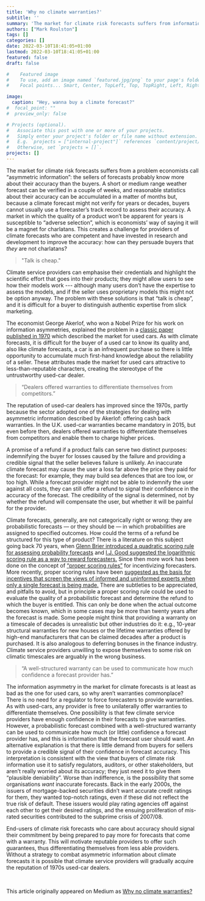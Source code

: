 ```yaml
---
title: 'Why no climate warranties?'
subtitle: ''
summary: 'The market for climate risk forecasts suffers from information asymmetries which could be mitigated by warranties from forecast providers. Some potential reasons why warranties are not commonplace are worrying.'
authors: ["Mark Roulston"]
tags: []
categories: []
date: 2022-03-10T18:41:05+01:00
lastmod: 2022-03-10T18:41:05+01:00
featured: false
draft: false

#    Featured image
#    To use, add an image named `featured.jpg/png` to your page's folder.
#    Focal points... Smart, Center, TopLeft, Top, TopRight, Left, Right, BottomLeft, Bottom, BottomRight.

image: 
  caption: "Hey, wanna buy a climate forecast?"
#  focal_point: ""
#  preview_only: false

# Projects (optional).
#   Associate this post with one or more of your projects.
#   Simply enter your project's folder or file name without extension.
#   E.g. `projects = ["internal-project"]` references `content/project/deep-learning/index.md`.
#   Otherwise, set `projects = []`.
projects: []
---
```


The market for climate risk forecasts suffers from a problem economists call 
“asymmetric information”: the sellers of forecasts probably know more about their 
accuracy than the buyers. A short or medium range weather forecast can be verified 
in a couple of weeks, and reasonable statistics about their accuracy can be 
accumulated in a matter of months but, because a climate forecast might not verify 
for years or decades, buyers cannot usually use a forecaster’s track record to assess 
their accuracy. A market in which the quality of a product won’t be apparent for years 
is susceptible to “adverse selection”, which is economists’ way of saying it will be 
a magnet for charlatans. This creates a challenge for providers of climate forecasts 
who are competent and have invested in research and development to improve the accuracy: 
how can they persuade buyers that _they_ are not charlatans?

> "Talk is cheap."

Climate service providers can emphasise their credentials and highlight the scientific 
effort that goes into their products; they might allow users to see how their models 
work --- although many users don’t have the expertise to assess the models, and if the 
seller uses proprietary models this might not be option anyway. The problem with these 
solutions is that “talk is cheap”, and it is difficult for a buyer to distinguish 
authentic expertise from slick marketing.

The economist George Akerlof, who won a Nobel Prize for his work on information 
asymmetries, explained the problem in a [classic paper published in 1970](https://www.jstor.org/stable/1879431) which 
described the market for used cars. As with climate forecasts, it is difficult 
for the buyer of a used car to know its quality and, also like climate forecasts, 
a car is an infrequent purchase so there is little opportunity to accumulate much 
first-hand knowledge about the reliability of a seller. These attributes made the 
market for used cars attractive to less-than-reputable characters, creating the 
stereotype of the untrustworthy used-car dealer.

> “Dealers offered warranties to differentiate themselves from competitors.”

The reputation of used-car dealers has improved since the 1970s, partly because 
the sector adopted one of the strategies for dealing with asymmetric information 
described by Akerlof: offering cash back warranties. In the U.K. used-car 
warranties became mandatory in 2015, but even before then, dealers offered 
warranties to differentiate themselves from competitors and enable them to 
charge higher prices.

A promise of a refund if a product fails can serve two distinct purposes: 
indemnifying the buyer for losses caused by the failure and providing a credible 
signal that the seller believes failure is unlikely. An inaccurate climate 
forecast may cause the user a loss far above the price they paid for the forecast: 
for example, they may build sea defences that are too low, or too high. While a 
forecast provider might not be able to indemnify the user against all costs, 
they can still offer a refund to signal their confidence in the accuracy of the 
forecast. The credibility of the signal is determined, not by whether the refund 
will compensate the user, but whether it will be painful for the provider.

Climate forecasts, generally, are not categorically right or wrong: they are 
probabilistic forecasts — or they should be — in which probabilities are assigned 
to specified outcomes. How could the terms of a refund be structured for this type 
of product? There is a literature on this subject going back 70 years, when [Glenn 
Brier introduced a quadratic scoring rule for assessing probability forecasts](https://journals.ametsoc.org/view/journals/mwre/78/1/1520-0493_1950_078_0001_vofeit_2_0_co_2.xml) and 
[I.J. Good suggested the logarithmic scoring rule as a way to reward forecasters.](https://www.jstor.org/stable/2984087) 
Since then more work has been done on the concept of [“proper scoring rules”](https://sites.stat.washington.edu/raftery/Research/PDF/Gneiting2007jasa.pdf) for 
incentivizing forecasters. More recently, proper scoring rules have been [suggested 
as the basis for incentives that screen the views of informed and uninformed experts 
when only a single forecast is being made.](https://www.jstor.org/stable/43189651) There are subtleties to be appreciated, 
and pitfalls to avoid, but in principle a proper scoring rule could be used to 
evaluate the quality of a probabilistic forecast and determine the refund to which 
the buyer is entitled. This can only be done when the actual outcome becomes known, 
which in some cases may be more than twenty years after the forecast is made. Some 
people might think that providing a warranty on a timescale of decades is 
unrealistic but other industries do it: e.g., 10-year structural warranties for 
new houses or the lifetime warranties offered by high-end manufacturers that can 
be claimed decades after a product is purchased. It is also analogous to deferring 
bonuses in the finance industry. Climate service providers unwilling to expose 
themselves to some risk on climatic timescales are arguably in the wrong business.

> “A well-structured warranty can be used to communicate how much confidence a forecast provider has.”

The information asymmetry in the market for climate forecasts is at least as bad 
as the one for used cars, so why aren’t warranties commonplace? There is no need 
for a regulator to force forecasters to provide warranties. As with used-cars, 
any provider is free to unilaterally offer warranties to differentiate themselves. 
One possibility is that few climate service providers have enough confidence in 
their forecasts to give warranties. However, a probabilistic forecast combined 
with a well-structured warranty can be used to communicate how much (or little) 
confidence a forecast provider has, and this is information that the forecast user 
should want. An alternative explanation is that there is little demand from buyers 
for sellers to provide a credible signal of their confidence in forecast accuracy. 
This interpretation is consistent with the view that buyers of climate risk 
information use it to satisfy regulators, auditors, or other stakeholders, but 
aren’t really worried about its accuracy; they just need it to give them “plausible 
deniability”. Worse than indifference, is the possibility that some organisations 
_want_ inaccurate forecasts. Back in the early 2000s, the issuers of mortgage-backed 
securities didn’t want accurate credit ratings for them, they wanted top-notch 
ratings, even if these did not reflect the true risk of default. These issuers would 
play rating agencies off against each other to get their desired ratings, and the 
ensuing proliferation of mis-rated securities contributed to the subprime crisis of 
2007/08.

End-users of climate risk forecasts who care about accuracy should signal their 
commitment by being prepared to pay more for forecasts that come with a warranty. 
This will motivate reputable providers to offer such guarantees, thus differentiating 
themselves from less able providers. Without a strategy to combat asymmetric 
information about climate forecasts it is possible that climate service providers 
will gradually acquire the reputation of 1970s used-car dealers.

<br>

This article originally appeared on Medium as [Why no climate warranties?](https://medium.com/@Mark_Roulston/why-no-climate-warranties-c32abe91b181)

<br>
